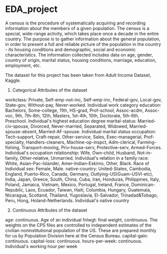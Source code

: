 # EDA_project
A census is the procedure of systematically acquiring and recording information about the members of a given population. The census is a special, wide-range activity, which takes place once a decade in the entire country. The purpose is to gather information about the general population, in order to present a full and reliable picture of the population in the country - its housing conditions and demographic, social and economic characteristics. The information collected includes data on age, gender, country of origin, marital status, housing conditions, marriage, education, employment, etc.

The dataset for this project has been taken from Adult Income Dataset, Kaggle.

1. Categorical Attributes of the dataset

workclass: Private, Self-emp-not-inc, Self-emp-inc, Federal-gov, Local-gov, State-gov, Without-pay, Never-worked. Individual work category education: Bachelors, Some-college, 11th, HS-grad, Prof-school, Assoc-acdm, Assoc-voc, 9th, 7th-8th, 12th, Masters, 1st-4th, 10th, Doctorate, 5th-6th, Preschool. Individual's highest education degree marital-status: Married-civ-spouse, Divorced, Never-married, Separated, Widowed, Married-spouse-absent, Married-AF-spouse. Individual marital status occupation: Tech-support, Craft-repair, Other-service, Sales, Exec-managerial, Prof-specialty, Handlers-cleaners, Machine-op-inspct, Adm-clerical, Farming-fishing, Transport-moving, Priv-house-serv, Protective-serv, Armed-Forces. Individual's occupation relationship: Wife, Own-child, Husband, Not-in-family, Other-relative, Unmarried. Individual's relation in a family race: White, Asian-Pac-Islander, Amer-Indian-Eskimo, Other, Black. Race of Individual sex: Female, Male. native-country: United-States, Cambodia, England, Puerto-Rico, Canada, Germany, Outlying-US(Guam-USVI-etc), India, Japan, Greece, South, China, Cuba, Iran, Honduras, Philippines, Italy, Poland, Jamaica, Vietnam, Mexico, Portugal, Ireland, France, Dominican-Republic, Laos, Ecuador, Taiwan, Haiti, Columbia, Hungary, Guatemala, Nicaragua, Scotland, Thailand, Yugoslavia, El-Salvador, Trinadad&Tobago, Peru, Hong, Holand-Netherlands. Individual's native country

2. Continuous Attributes of the dataset

age: continuous. Age of an individual fnlwgt: final weight, continuous. The weights on the CPS files are controlled to independent estimates of the civilian noninstitutional population of the US. These are prepared monthly for us by Population Division here at the Census Bureau. capital-gain: continuous. capital-loss: continuous. hours-per-week: continuous. Individual's working hour per week
